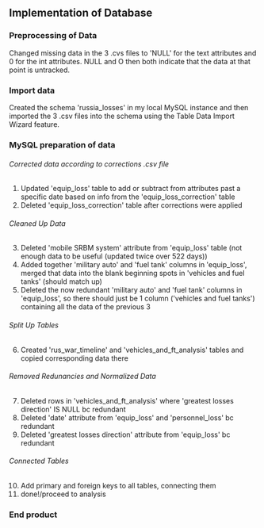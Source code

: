 ## Implementation of Database

### Preprocessing of Data
Changed missing data in the 3 .cvs files to 'NULL' for the text attributes and 0 for the int attributes. NULL and O then both indicate that the data at that point is untracked.

### Import data
Created the schema 'russia_losses' in my local MySQL instance and then imported the 3 .csv files into the schema using the Table Data Import Wizard feature.

### MySQL preparation of data
###### Corrected data according to corrections .csv file   
1) Updated 'equip_loss' table to add or subtract from attributes past a specific date based on info from the 'equip_loss_correction' table
2) Deleted 'equip_loss_correction' table after corrections were applied

###### Cleaned Up Data
3) Deleted 'mobile SRBM system' attribute from 'equip_loss' table (not enough data to be useful (updated twice over 522 days))
4) Added together 'military auto' and 'fuel tank' columns in 'equip_loss', merged that data into the blank beginning spots in 'vehicles and fuel tanks' (should match up)
5) Deleted the now redundant 'military auto' and 'fuel tank' columns in 'equip_loss', so there should just be 1 column ('vehicles and fuel tanks') containing all the data of the previous 3

###### Split Up Tables
6) Created 'rus_war_timeline' and 'vehicles_and_ft_analysis' tables and copied corresponding data there

###### Removed Redunancies and Normalized Data
7) Deleted rows in 'vehicles_and_ft_analysis' where 'greatest losses direction' IS NULL bc redundant
8) Deleted 'date' attribute from 'equip_loss' and 'personnel_loss' bc redundant
9) Deleted 'greatest losses direction' attribute from 'equip_loss' bc redundant

###### Connected Tables
10) Add primary and foreign keys to all tables, connecting them
11) done!/proceed to analysis

### End product
